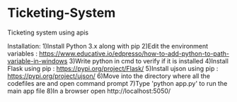 # Ticketing-System
Ticketing system using apis

Installation:
1)Install Python 3.x along with pip
2)Edit the environment variables : https://www.educative.io/edpresso/how-to-add-python-to-path-variable-in-windows 
3)Write python in cmd to verify if it is installed
4)Install Flask using pip : https://pypi.org/project/Flask/
5)Install ujson using pip : https://pypi.org/project/ujson/
6)Move into the directory where all the codefiles are and open command prompt
7)Type 'python app.py' to run the main app file
8)In a browser open http://localhost:5050/

